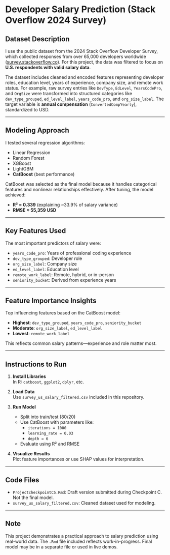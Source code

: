 # Developer Salary Prediction (Stack Overflow 2024 Survey)

## Dataset Description

I use the public dataset from the 2024 Stack Overflow Developer Survey, which collected responses from over 65,000 developers worldwide ([survey.stackoverflow.co](https://survey.stackoverflow.co)). For this project, the data was filtered to focus on **U.S. respondents with valid salary data**.

The dataset includes cleaned and encoded features representing developer roles, education level, years of experience, company size, and remote work status. For example, raw survey entries like `DevType`, `EdLevel`, `YearsCodePro`, and `OrgSize` were transformed into structured categories like `dev_type_grouped`, `ed_level_label`, `years_code_pro`, and `org_size_label`. The target variable is **annual compensation** (`ConvertedCompYearly`), standardized to USD.

---

## Modeling Approach

I tested several regression algorithms:

- Linear Regression  
- Random Forest  
- XGBoost  
- LightGBM  
- **CatBoost** (best performance)

CatBoost was selected as the final model because it handles categorical features and nonlinear relationships effectively. After tuning, the model achieved:

- **R² = 0.339** (explaining ~33.9% of salary variance)  
- **RMSE ≈ 55,359 USD**

---

## Key Features Used

The most important predictors of salary were:

- `years_code_pro`: Years of professional coding experience  
- `dev_type_grouped`: Developer role  
- `org_size_label`: Company size  
- `ed_level_label`: Education level  
- `remote_work_label`: Remote, hybrid, or in-person  
- `seniority_bucket`: Derived from experience years

---

## Feature Importance Insights

Top influencing features based on the CatBoost model:

- **Highest**: `dev_type_grouped`, `years_code_pro`, `seniority_bucket`  
- **Moderate**: `org_size_label`, `ed_level_label`  
- **Lowest**: `remote_work_label`

This reflects common salary patterns—experience and role matter most.

---

## Instructions to Run

1. **Install Libraries**  
   In R: `catboost`, `ggplot2`, `dplyr`, etc.

2. **Load Data**  
   Use `survey_us_salary_filtered.csv` included in this repository.

3. **Run Model**  
   - Split into train/test (80/20)  
   - Use CatBoost with parameters like:
     - `iterations = 1000`
     - `learning_rate = 0.03`
     - `depth = 6`
   - Evaluate using R² and RMSE

4. **Visualize Results**  
   Plot feature importances or use SHAP values for interpretation.

---

## Code Files

- `ProjectcheckpointC5.Rmd`: Draft version submitted during Checkpoint C. Not the final model.
- `survey_us_salary_filtered.csv`: Cleaned dataset used for modeling.

---

## Note

This project demonstrates a practical approach to salary prediction using real-world data. The `.Rmd` file included reflects work-in-progress. Final model may be in a separate file or used in live demos.
